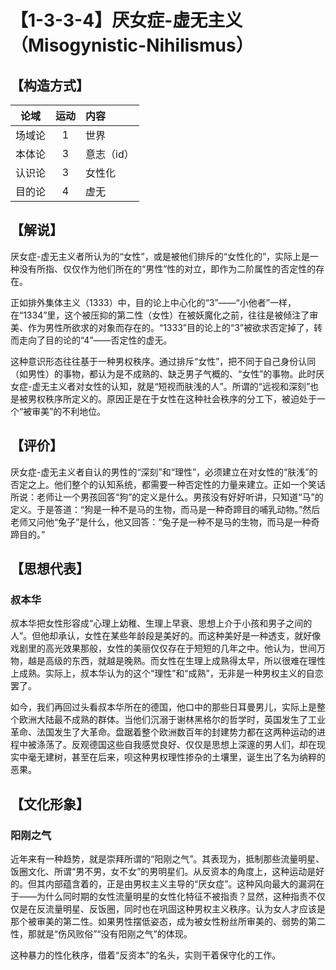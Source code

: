 # 【1-3-3-4】厌女症-虚无主义（Misogynistic-Nihilismus）
## 【构造方式】
| 论域 | 运动           | 内容 |
|:----:|:----------------:|:-----|
| 场域论   |1 | 世界   |
| 本体论   |3 | 意志（id） |
| 认识论   |3 | 女性化   |
| 目的论   |4 | 虚无   |

## 【解说】
厌女症-虚无主义者所认为的“女性”，或是被他们排斥的“女性化的”，实际上是一种没有所指、仅仅作为他们所在的“男性”性的对立，即作为二阶属性的否定性的存在。

正如排外集体主义（1333）中，目的论上中心化的“3”——“小他者”一样，在“1334”里，这个被压抑的第二性（女性）在被妖魔化之前，往往是被倾注了审美、作为男性所欲求的对象而存在的。“1333”目的论上的“3”被欲求否定掉了，转而走向了目的论的“4”——否定性的虚无。

这种意识形态往往基于一种男权秩序。通过排斥“女性”，把不同于自己身份认同（如男性）的事物，都认为是不成熟的、缺乏男子气概的、“女性”的事物。此时厌女症-虚无主义者对女性的认知，就是“短视而肤浅的人”。所谓的“远视和深刻”也是被男权秩序所定义的。原因正是在于女性在这种社会秩序的分工下，被迫处于一个“被审美”的不利地位。

## 【评价】
厌女症-虚无主义者自认的男性的“深刻”和“理性”，必须建立在对女性的“肤浅”的否定之上。他们整个的认知系统，都需要一种否定性的力量来建立。正如一个笑话所说：老师让一个男孩回答“狗”的定义是什么。男孩没有好好听讲，只知道“马”的定义。于是答道：“狗是一种不是马的生物，而马是一种奇蹄目的哺乳动物。”然后老师又问他“兔子”是什么，他又回答：“兔子是一种不是马的生物，而马是一种奇蹄目的。”

## 【思想代表】

### 叔本华
叔本华把女性形容成“心理上幼稚、生理上早衰、思想上介于小孩和男子之间的人”。但他却承认，女性在某些年龄段是美好的。而这种美好是一种透支，就好像戏剧里的高光效果那般，女性的美丽仅仅存在于短短的几年之中。他认为，世间万物，越是高级的东西，就越是晚熟。而女性在生理上成熟得太早，所以很难在理性上成熟。实际上，叔本华认为的这个“理性”和“成熟”，无非是一种男权主义的自恋罢了。

如今，我们再回过头看叔本华所在的德国，他口中的那些日耳曼男儿，实际上是整个欧洲大陆最不成熟的群体。当他们沉溺于谢林黑格尔的哲学时，英国发生了工业革命、法国发生了大革命。盘踞着整个欧洲数百年的封建势力都在这两种运动的进程中被涤荡了。反观德国这些自我感觉良好、仅仅是思想上深邃的男人们，却在现实中毫无建树，甚至在后来，呗这种男权理性掺杂的土壤里，诞生出了名为纳粹的恶果。


## 【文化形象】
### 阳刚之气
近年来有一种趋势，就是崇拜所谓的“阳刚之气”。其表现为，抵制那些流量明星、饭圈文化、所谓“男不男，女不女”的男明星们。从反资本的角度上，这种运动是好的。但其内部蕴含着的，正是由男权主义主导的“厌女症”。这种风向最大的漏洞在于——为什么同时期的女性流量明星的女性化特征不被指责？显然，这种指责不仅仅是在反流量明星、反饭圈，同时也在巩固这种男权主义秩序。认为女人才应该是那个被审美的第二性。如果男性摆低姿态，成为被女性粉丝所审美的、弱势的第二性，那就是“伤风败俗”“没有阳刚之气”的体现。

这种暴力的性化秩序，借着“反资本”的名头，实则干着保守化的工作。
